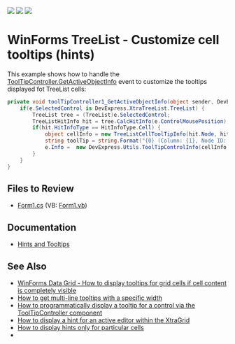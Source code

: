 <!-- default badges list -->
![](https://img.shields.io/endpoint?url=https://codecentral.devexpress.com/api/v1/VersionRange/128637428/13.1.4%2B)
[![](https://img.shields.io/badge/Open_in_DevExpress_Support_Center-FF7200?style=flat-square&logo=DevExpress&logoColor=white)](https://supportcenter.devexpress.com/ticket/details/E580)
[![](https://img.shields.io/badge/📖_How_to_use_DevExpress_Examples-e9f6fc?style=flat-square)](https://docs.devexpress.com/GeneralInformation/403183)
<!-- default badges end -->

# WinForms TreeList - Customize cell tooltips (hints)

This example shows how to handle the [ToolTipController.GetActiveObjectInfo](https://docs.devexpress.com/WindowsForms/DevExpress.Utils.ToolTipController.GetActiveObjectInfo) event to customize the tooltips displayed fot TreeList cells:

```csharp
private void toolTipController1_GetActiveObjectInfo(object sender, DevExpress.Utils.ToolTipControllerGetActiveObjectInfoEventArgs e) {
    if(e.SelectedControl is DevExpress.XtraTreeList.TreeList) {
        TreeList tree = (TreeList)e.SelectedControl;
        TreeListHitInfo hit = tree.CalcHitInfo(e.ControlMousePosition);
        if(hit.HitInfoType == HitInfoType.Cell) {
            object cellInfo = new TreeListCellToolTipInfo(hit.Node, hit.Column, null);
            string toolTip = string.Format("{0} (Column: {1}, Node ID: {2})", hit.Node[hit.Column], hit.Column.FieldName, hit.Node.Id);
            e.Info =  new DevExpress.Utils.ToolTipControlInfo(cellInfo, toolTip);                    
        }
    }
}
```


## Files to Review

* [Form1.cs](./CS/Form1.cs) (VB: [Form1.vb](./VB/Form1.vb))


## Documentation

* [Hints and Tooltips](https://docs.devexpress.com/WindowsForms/2398/common-features/tooltips)


## See Also

* [WinForms Data Grid - How to display tooltips for grid cells if cell content is completely visible](https://supportcenter.devexpress.com/ticket/details/e714/winforms-data-grid-how-to-display-tooltips-for-grid-cells-if-cell-content-is-completely)
* [How to get multi-line tooltips with a specific width](https://supportcenter.devexpress.com/ticket/details/a384/how-to-get-multi-line-tooltips-with-a-specific-width)
* [How to programmatically display a tooltip for a control via the ToolTipController component](https://supportcenter.devexpress.com/ticket/details/a555/how-to-programmatically-display-a-tooltip-for-a-control-via-the-tooltipcontroller)
* [How to display a hint for an active editor within the XtraGrid](https://supportcenter.devexpress.com/ticket/details/a2008/how-to-display-a-hint-for-an-active-editor-within-the-xtragrid)
* [How to display hints only for particular cells](https://supportcenter.devexpress.com/ticket/details/a2566/how-to-display-hints-only-for-particular-cells)
* []()
